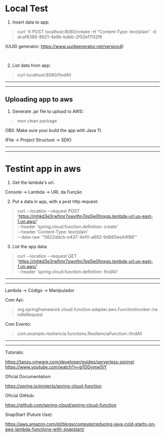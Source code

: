 <h1>Local Test</h1>

1. Insert data to app:
>curl -X POST localhost:8080/create -H "Content-Type: text/plain" -d dcaf8386-8921-4e9b-bdbb-2f52ef1132f6

(UUID generator: https://www.uuidgenerator.net/version4)

<br>

2. List data from app:
> curl localhost:8080/findAll

---

---

<h2> Uploading app to aws </h2>

1. Generate .jar file to upload to AWS:
> mvn clean package

OBS: Make sure your build the app with Java 11.

(File -> Project Structure -> SDK)

---

---

<h1> Testint app in aws </h1>

1. Get the lambda's url.

Console -> Lambda -> URL da Função


2. Put a data in app, with a post http request:
 >  curl --location --request POST 'https://mhkd3e3rwfjmr7xwythn7qs5je0hnxgs.lambda-url.us-east-1.on.aws/' \
   --header 'spring.cloud.function.definition: create' \
   --header 'Content-Type: text/plain' \
   --data-raw '"0622ddcb-e437-4ef0-a892-9d865ee44f88"'
 
3. List the app data: 
> curl --location --request GET 'https://mhkd3e3rwfjmr7xwythn7qs5je0hnxgs.lambda-url.us-east-1.on.aws/' \
--header 'spring.cloud.function.definition: findAll'

---

---

Lambda -> Código -> Manipulador

Com Api:
>org.springframework.cloud.function.adapter.aws.FunctionInvoker::handleRequest

Com Evento:
>com.example.resiliencia.functions.ResilienciaFunction::findAll

---

---

Tutorials:

https://tanzu.vmware.com/developer/guides/serverless-spring/
https://www.youtube.com/watch?v=gj1DDymw5iY

Oficial Documentation:

https://spring.io/projects/spring-cloud-function

Oficial GitHub:

https://github.com/spring-cloud/spring-cloud-function

SnapStart (Future Use):

https://aws.amazon.com/pt/blogs/compute/reducing-java-cold-starts-on-aws-lambda-functions-with-snapstart/

